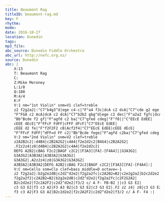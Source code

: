 ```yaml
---
title: Beaumont Rag
titleID: beaumont-rag.md
key: F
rhythm: 
mode:
date: 2016-10-27
location: Dunedin
tags:
mp3_file:
abc_source: Dunedin Fiddle Orchestra
abc_url: http://nefc.org.nz/
source: Dunedin
abc: |
    X:13
    T: Beaumont Rag
    C:
    Z:Mike Moroney
    L:1/8
    Q:180
    M:4/4
    K:F
    V:1 nm="1st Violin" snm=V1 clef=treble
    z2 f2g2a2|:"C7"b4g3^d|ege c4-c|"F"a4 f3c|dcA c2 dcA|"C7"cde g2 ege|age c2 dcA|
    "F"FGA c2 AcA|dcA c2 dcA|"C7"b2b2 gbg^d|ege c2 dec|"F"a2a2 fgfc|dcA c2 dcA|
    "Bb"Bcde f2 gf|"F"agfd c2 ba|"C7"gfed cdeg|"F"f8||"C"EEcE EdEE|
    cEEE dEcE|"F"FFcF FdFF|cFFF dFcF|"C7"EEcE EdEE|
    cEEE d2 fe|"F"f2F2F2 cB|Acf2f4|"C7"EEcE EdEE|cEEE dEcE|
    "F"FFcF FdFF|^dFF=d FF c2|"Bb"Bcde fege|"F"agfd c2ba|"C7"gfed cdeg|"F"f8:|
    V:2 nm="2nd Violin" snm=V2 clef=treble
    z2A2B2c2|:d4B4|c2B2A2G2|c4A4|f2e2d2c2|B4G4|c2B2A2G2|
    .F2z2z4|z8|d4B4|c2B2A2G2|c4A4|f2e2d2c2|
    DEFG A2B2|cBAG F2c2|BAGF c2C2|[F3A3][FA]-[F4A4]||G3A3G2|
    G3A3G2|A3B3A2|A3B3A2|G3A3G2|
    G3A3G2|.A2z2z4|z8|G3A3G2|G3A3G2|
    A3B3A2|A3B3A2|DEFG A2B2|cBAG F2c2|BAGF c2C2|[F3A3][FA]-[F4A4]:|
    V:C nm=Cello snm=Clo clef=bass middle=D octave=-1
    z2 f2g2a2|:b2g2e2dB|c2d2^d2e2|f2g2a2fc|c2A2B2=B2|c2e2g2a2|b2c2d2e2|
    f2g2a2f2|c2A2B2=B2|b2g2e2dB|c2d2^d2e2|f2g2a2fc|c2F2G2A2|
    B2c2d2e2|f2c2A2F2|c2d2^d2e2|f3/2 c/ A F- FB-B2 ||c3 G3 E2|
    c3 G3 E2|f3 c3 A2|F3 A3 B2|c3 G3 E2|c3 G3 E2|.F2 z2 z4| z8|c3 G3 E2|c3 G3 E2|
    f3 c3 A2|F3 G3 A2|B2c2d2e2|f2c2A2F2|c2d2^d2e2|f3/2 c/ A F- F4 :|
---
```

